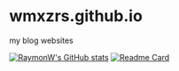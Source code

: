 # wmxzrs.github.io
my blog websites


[![RaymonW's GitHub stats](https://github-readme-stats.vercel.app/api?username=wmxzrs)](https://github.com/wmxzrs/)
[![Readme Card](https://github-readme-stats.vercel.app/api/pin/?username=anuraghazra&repo=github-readme-stats)](https://github.com/anuraghazra/github-readme-stats)

